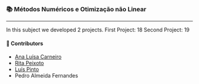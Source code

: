 ### :books: Métodos Numéricos e Otimização não Linear 
***

In this subject we developed 2 projects.
First Project: 18
Second Project: 19

#### :handshake: Contributors 
- [Ana Luísa Carneiro](https://github.com/Analucar)
- [Rita Peixoto](https://github.com/rita-peixoto)
- [Luís Pinto](https://github.com/L-Pinto)
- Pedro Almeida Fernandes
